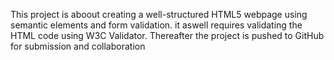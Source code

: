 This project is aboout creating a well-structured HTML5 webpage using semantic elements and form validation.
it aswell requires validating the HTML code using W3C Validator. Thereafter the project is pushed to GitHub for submission and collaboration
